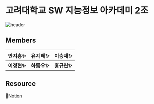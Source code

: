 # 고려대학교 SW 지능정보 아카데미 2조

![header](https://capsule-render.vercel.app/api?type=wave&color=black&height=260&section=header&text=LumTerior&fontColor=ECD77F&fontSize=70&animation=fadeIn)

## Members

| 안지홍✨ | 유지혜✨ | 이승재✨ |
|---|---|---|
| __이정현✨__ | __하동우✨__ | __홍규린✨__ |

## Resource

📄[Notion](https://www.notion.so/fenetre/2-94058050e52b422c88456d5acff4bea4)


